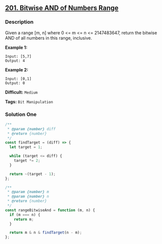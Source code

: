 ## [201. Bitwise AND of Numbers Range](https://leetcode.com/problems/bitwise-and-of-numbers-range/)

### Description

Given a range [m, n] where 0 <= m <= n <= 2147483647, return the bitwise AND of all numbers in this range, inclusive.

**Example 1:**

```
Input: [5,7]
Output: 4
```

**Example 2:**

```
Input: [0,1]
Output: 0
```

**Difficult:** `Medium`

**Tags:** `Bit Manipulation`

### Solution One

```javascript
/**
 * @param {number} diff
 * @return {number}
 */
const findTarget = (diff) => {
  let target = 1;

  while (target <= diff) {
    target *= 2;
  }

  return ~(target - 1);
};

/**
 * @param {number} m
 * @param {number} n
 * @return {number}
 */
const rangeBitwiseAnd = function (m, n) {
  if (m === n) {
    return m;
  }

  return m & n & findTarget(n - m);
};
```
